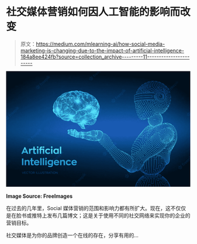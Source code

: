 # 社交媒体营销如何因人工智能的影响而改变

> 原文：<https://medium.com/mlearning-ai/how-social-media-marketing-is-changing-due-to-the-impact-of-artificial-intelligence-184a8ee424fb?source=collection_archive---------11----------------------->

![](img/7cf380e0f67dd118d4b3bf456ec5a380.png)

**Image Source: FreeImages**

在过去的几年里，‍Social 媒体营销的范围和影响力都有所扩大。现在，这不仅仅是在脸书或推特上发布几篇博文；这是关于使用不同的社交网络来实现你的企业的营销目标。

社交媒体是为你的品牌创造一个在线的存在，分享有用的…